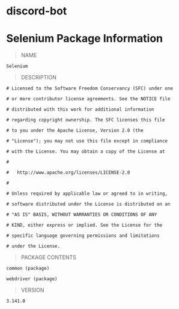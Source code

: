 # discord-bot

  

# Selenium Package Information


>NAME

```Selenium```
>DESCRIPTION
```
# Licensed to the Software Freedom Conservancy (SFC) under one

# or more contributor license agreements. See the NOTICE file

# distributed with this work for additional information

# regarding copyright ownership. The SFC licenses this file

# to you under the Apache License, Version 2.0 (the

# "License"); you may not use this file except in compliance

# with the License. You may obtain a copy of the License at

#

# 	http://www.apache.org/licenses/LICENSE-2.0

#

# Unless required by applicable law or agreed to in writing,

# software distributed under the License is distributed on an

# "AS IS" BASIS, WITHOUT WARRANTIES OR CONDITIONS OF ANY

# KIND, either express or implied. See the License for the

# specific language governing permissions and limitations

# under the License.
```
> PACKAGE CONTENTS

```common (package)```

```webdriver (package)```

> VERSION

```3.141.0```
